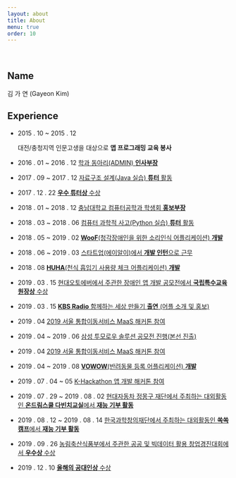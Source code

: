 ```yaml
---
layout: about
title: About
menu: true
order: 10
---
```


<br>

<h2>Name</h2>김 가 연 (Gayeon Kim)

<br>

<span class="page-divider">
  <span class="one"></span>
  <span class="two"></span>
</span>

<h2>Experience</h2>

* 2015 . 10 ~ 2015 . 12 <p>대전/충청지역 인문고생을 대상으로 **앱 프로그래밍 교육 봉사**</p>

* 2016 . 01 ~ 2016 . 12 <a href="#Activity">학과 동아리(ADMIN) **인사부장**</a>

* 2017 . 09 ~ 2017 . 12 <a href="#JPI">자료구조 설계(Java 실습) **튜터** 활동</a>

* 2017 . 12 . 22 <a href="#Award">**우수 튜터상** 수상</a>

* 2018 . 01 ~ 2018 . 12 <a href="#Activity">충남대학교 컴퓨터공학과 학생회 **홍보부장**</a>

* 2018 . 03 ~ 2018 . 06 <a href="#JPI">컴퓨터 과학적 사고(Python 실습) **튜터** 활동</a>

* 2018 . 05 ~ 2019 . 02 <a href="#woof">**WooF**(청각장애인을 위한 소리인식 어플리케이션) **개발**</a>

* 2018 . 06 ~ 2019 . 03 <a href="#woof">스타트업(에이알이)에서 **개발 인턴**으로 근무</a>

* 2018 . 08 <a href="#huha">**HUHA**(천식 흡입기 사용량 체크 어플리케이션) **개발**</a>

* 2019 . 03 . 15 <a href="#woof">현대오토에버에서 주관한 장애인 앱 개발 공모전에서 **국립특수교육원장상** 수상</a>

* 2019 . 03 . 15 <a href="#woof">**KBS Radio** 함께하는 세상 만들기 **출연** (어플 소개 및 홍보)</a>

* 2019 . 04 <a href="#contest">2019 서울 통합이동서비스 MaaS 해커톤 참여</a>

* 2019 . 04 ~ 2019 . 06 <a href="#contest">삼성 투모로우 솔루션 공모전 진행(본선 진출)</a>

* 2019 . 04 <a href="#contest">2019 서울 통합이동서비스 MaaS 해커톤 참여</a>

* 2019 . 04 ~ 2019 . 08 <a href="#vowow">**VOWOW**(반려동물 등록 어플리케이션) **개발**</a>

* 2019 . 07 . 04 ~ 05 <a href="#contest">K-Hackathon 앱 개발 해커톤 참여</a>

* 2019 . 07 . 29 ~ 2019 . 08 . 02 <a href="#Volunteer">현대자동차 정몽구 재단에서 주최하는 대외활동인 **온드림스쿨 다빈치교실**에서 **재능 기부 활동**</a>

* 2019 . 08 . 12 ~ 2019 . 08 . 14 <a href="#Volunteer">한국과학창의재단에서 주최하는 대외활동인 **쏙쏙캠프**에서 **재능 기부 활동**</a>

* 2019 . 09 . 26 <a href="#vowow">농림축산식품부에서 주관한 공공 및 빅데이터 활용 창업경진대회에서 **우수상** 수상</a>

* 2019 . 12 . 10 <a href="#Award">**올해의 공대인상** 수상</a>